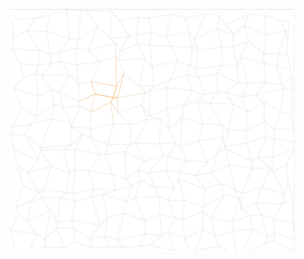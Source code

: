 ![Example](https://github.com/blaketarter/random-nodes-canvas/blob/master/example/example.png?raw=true "Example")

